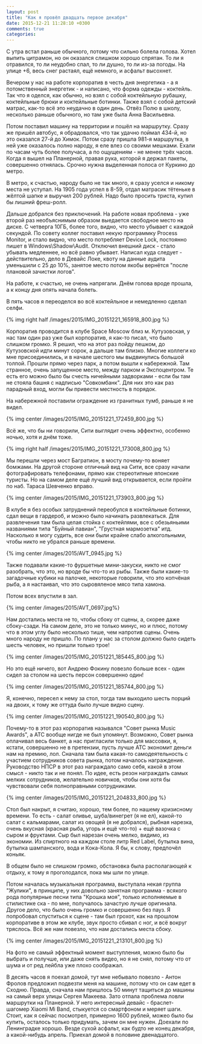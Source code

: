 ```yaml
---
layout: post
title: "Как я провёл двадцать первое декабря"
date: 2015-12-21 11:28:10 +0300
comments: true
categories: 
---
```

С утра встал раньше обычного, потому что сильно болела голова. Хотел выпить цитрамон, но он оказался слишком хорошо спрятан. То ли я отравился, то ли неудобно спал, то ли душно, то ли из-за погоды. На улице +6, весь снег растаял, ещё немного, и асфальт высохнет.

Вечером у нас на работе корпоратив в честь дня энергетика - а я потомственный энергетик -  и написано, что форма одежды - коктейль. Так что я оделся, как обычно, но взял с собой коктейльную рубашку, коктейльные брюки и коктейльные ботинки. Также взял с собой детский матрас, как-то всё это неудачно в один день. Отвёз Полю в школу, несколько раньше обычного, но там уже была Анна Васильевна.

Потом поставил машину на территории и пошёл на маршрутку. Сразу же пришёл автобус, я обрадовался, что так удачно поймал 434-й, но это оказался 27-й до Химок. Потом сразу пришла 981-я маршрутка, в ней уже оказалось полно народу, я еле влез со своими мешками. Ехали по часам чуть более получаса, а по ощущениям - не менее трёх часов. Когда я вышел на Планерной, правая рука, которой я держал пакеты, совершенно отнялась. Срочно нужна выделенная полоса от Куркино до метро.

В метро, к счастью, народу было не так много, я сразу уселся и никому места не уступал. На 1905 года успел в 8-59, отдал матрасик тётеньке в жёлтой шапке и выручил 200 рублей. Надо было просить триста, купил бы лишний фреш-ролл.

Дальше добрался без приключений. На работе новая проблема - уже второй раз необъяснимым образом выедается свободное место на диске. С четверга 10ГБ, более того, видно, что место убывает с каждой секундой. По совету коллег поставил некую программку Process Monitor, и стало видно, что место потребляет Device Lock, постоянно пишет в Windows\Shadow\Audit. Отключил внешний диск - стало убывать медленнее, но всё равно убывает. Написал куда следует - действительно, дело в Девайс Локе, квоту на данные аудита уменьшили с 25 до 10%, занятое место потом якобы вернётся "после плановой зачистки логов". 

На работе, к счастью, не очень напрягали. Днём голова вроде прошла, а к концу дня опять начала болеть.

 В пять часов я переоделся во всё коктейльное и немедленно сделал селфи.

{% img right half /images/2015/IMG_20151221_165918_800.jpg %}

Корпоратив проводится в клубе Space Moscow близ м. Кутузовская, у нас там один раз уже был корпоратив, я как-то писал, что было cлишком громко. Я решил, что на этот раз пойду пешком, до Кутузовской идти минут сорок, а дальше там близко. Многие коллеги ко мне присоединились, и в начале шестого мы выдвинулись большой толпой. Прошли прямо через парк, а потом вышли к набережной. Там странное, очень запущенное место, между парком и Экспоцентром. Те есть его можно было бы счесть ничейными задворками - если бы там не стояла башня с надписью "Совкомбанк". Для них это как раз парадный вход, могли бы привести местность в порядок.

На набережной поставили ограждение из гранитных тумб, раньше я не видел.

{% img center /images/2015/IMG_20151221_172459_800.jpg %}

Всё же, что бы ни говорили, Сити выглядит очень эффектно, особенно ночью, хотя и днём тоже.

{% img right half /images/2015/IMG_20151221_173008_800.jpg %}

Мы перешли через мост Багратион, в мосту почему-то воняет бомжами. На другой стороне отличный вид на Сити, все сразу начали фотографировать телефонами, прямо как стереотипные японские туристы. Но на самом деле ещё лучший вид открывается, если пройти по наб. Тараса Шевченко вправо.

{% img center /images/2015/IMG_20151221_173903_800.jpg %}

В клубе я без особых затруднений переобулся в коктейльные ботинки, сдал вещи в гардероб, и можно было начинать развлекаться. Для развлечения там была целая стойка с коктейлями, все с обезьяньими названиями типа "Буйный павиан", "Грустная мармозетка" итд. Насколько я могу судить, все они были крайне слабо алкогольными, чтобы никто не убрался раньше времени. 

{% img center /images/2015/AVT_0945.jpg %}

Также подавали какие-то фуршетные мини-закуски, никто не смог разобрать, что это, но вроде бы что-то из рыбы. Также были какие-то загадочные кубики на палочке, некоторые говорили, что это копчёная рыба, а я настаивал, что это сыровяленое мясо типа хамона.

Потом всех впустили в зал. 

{% img center /images/2015/AVT_0697.jpg%}

Нам достались места не то, чтобы сбоку от сцены, а, скорее даже сбоку-сзади. На самом деле, это не только минус, но и плюс, потому что в этом углу было несколько тише, чем напротив сцены. Очень много народу не пришло. По плану у нас за столом должно было сидеть шесть человек, но пришли только трое!

{% img center /images/2015/IMG_20151221_185445_800.jpg %}

Но это ещё ничего, вот Андрею Фокину повезло больше всех - один сидел за столом на шесть персон совершенно один!

{% img center /images/2015/IMG_20151221_185744_800.jpg %}

Я, конечно, пересел к нему за стол, тогда там выходило шесть порций на двоих, к тому же оттуда было лучше видно сцену. 

{% img center /images/2015/IMG_20151221_190540_800.jpg %}

Почему-то в этот раз корпоратив назывался "Совет рынка Music Awards", а АТС вообще нигде не был упомянут. Возможно, Совет рынка оплачивал весь банкет, а нас пригласили только для массовки, я, кстати, совершенно не в претензии, пусть лучше АТС экономит деньги нам на премию, лол. Сначала там была какая-то самодеятельность с участием сотрудников совета рынка, потом началось награждение. Руководство НПСР в этот раз награждало само себя, какой в этом смысл - никто так и не понял. По идее, есть резон награждать самых мелких сотрудников, желательно новичков, чтобы они хотя бы чувствовали себя полноправными сотрудниками.

{% img center /images/2015/IMG_20151221_204833_800.jpg %}

Стол был накрыт, я считаю, хорошо, тем более, по нашему кризисному времени. То есть - салат оливье, шуба/винегрет (я не ел), какой-то салат с кальмарами, салат из овощей (я не добрался), рыбная нарезка, очень вкусная (красная рыба, угорь и ещё что-то) + ещё вазочка с сыром и фруктами. Сыр был нарезан очень мелко, видимо, из экономии. Из спиртного на каждом столе литр Red Label, бутылка вина, бутылка шампанского, вода и Кока-Кола. Я бы, к слову, предпочёл коньяк.

В общем было не слишком громко, обстановка была располагающей к отдыху, к тому я проголодался, пока мы шли по улице.

Потом началась музыкальная программа, выступала некая группа "Жулики", в принципе, у них довольно занятная программа - всякого рода популярные песни типа "Крошка моя", только исполняемые в стилистике ска - по мне, получалось зачастую лучше оригинала. Другое дело, что было очень громко и совершенно без пауз. Я попробовал спуститься к сцене - там был грохот, как на прошлом корпоративе в этом же клубе, звук просто сбивал с ног, и всё вокруг тряслось. Всё же нам повезло, что нам достались места сбоку.

{% img center /images/2015/IMG_20151221_213101_800.jpg %}

На фото не самый эффектный момент выступления, можно было бы выбрать и получше, или даже снять видео, но я не снял, потому что от шума и от ред лейбла уже плохо соображал.

В десять часов я поехал домой, тут мне небывало повезло - Антон Фролов предложил подвезти меня на машине, потому что он сам едет в Сходню. Правда, сначала нам пришлось 50 минут тащиться до машины на самый верх улицы Сергея Макеева. Зато отпала проблема ловли маршрутки на Планерной. У него интересный девайс - браслет-шагомер Xiaomi Mi Band, стыкуется со смартфоном и меряет шаги. Стоит, как я сейчас посмотрел, примерно 1600 рублей, можео было бы купить, осталось только придумать, зачем он мне нужен. Доехали по Ленинградке хорошо. Везде сухой асфальт, как будто не конец декабря, а какой-нибудь апрель. Приехал домой в половине двенадцатого.